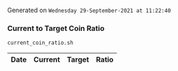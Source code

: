 Generated on `Wednesday 29-September-2021 at 11:22:40`

### Current to Target Coin Ratio
`current_coin_ratio.sh`

Date|Current|Target|Ratio
---|---|---|---
